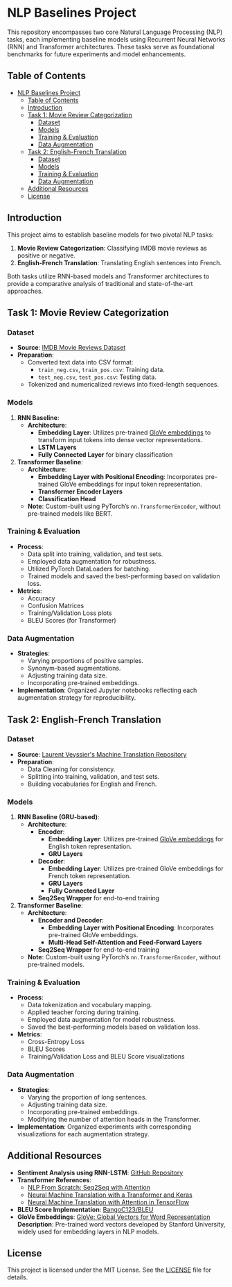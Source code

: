 # NLP Baselines Project

This repository encompasses two core Natural Language Processing (NLP) tasks, each implementing baseline models using Recurrent Neural Networks (RNN) and Transformer architectures. These tasks serve as foundational benchmarks for future experiments and model enhancements.

## Table of Contents

- [NLP Baselines Project](#nlp-baselines-project)
  - [Table of Contents](#table-of-contents)
  - [Introduction](#introduction)
  - [Task 1: Movie Review Categorization](#task-1-movie-review-categorization)
    - [Dataset](#dataset)
    - [Models](#models)
    - [Training \& Evaluation](#training--evaluation)
    - [Data Augmentation](#data-augmentation)
  - [Task 2: English-French Translation](#task-2-english-french-translation)
    - [Dataset](#dataset-1)
    - [Models](#models-1)
    - [Training \& Evaluation](#training--evaluation-1)
    - [Data Augmentation](#data-augmentation-1)
  - [Additional Resources](#additional-resources)
  - [License](#license)

## Introduction

This project aims to establish baseline models for two pivotal NLP tasks:

1. **Movie Review Categorization**: Classifying IMDB movie reviews as positive or negative.
2. **English-French Translation**: Translating English sentences into French.

Both tasks utilize RNN-based models and Transformer architectures to provide a comparative analysis of traditional and state-of-the-art approaches.

## Task 1: Movie Review Categorization

### Dataset

- **Source**: [IMDB Movie Reviews Dataset](https://ai.stanford.edu/~amaas/data/sentiment/)
- **Preparation**:
  - Converted text data into CSV format:
    - `train_neg.csv`, `train_pos.csv`: Training data.
    - `test_neg.csv`, `test_pos.csv`: Testing data.
  - Tokenized and numericalized reviews into fixed-length sequences.

### Models

1. **RNN Baseline**:
   - **Architecture**:
     - **Embedding Layer**: Utilizes pre-trained [GloVe embeddings](https://nlp.stanford.edu/projects/glove/) to transform input tokens into dense vector representations.
     - **LSTM Layers**
     - **Fully Connected Layer** for binary classification
2. **Transformer Baseline**:
   - **Architecture**:
     - **Embedding Layer with Positional Encoding**: Incorporates pre-trained GloVe embeddings for input token representation.
     - **Transformer Encoder Layers**
     - **Classification Head**
   - **Note**: Custom-built using PyTorch’s `nn.TransformerEncoder`, without pre-trained models like BERT.

### Training & Evaluation

- **Process**:
  - Data split into training, validation, and test sets.
  - Employed data augmentation for robustness.
  - Utilized PyTorch DataLoaders for batching.
  - Trained models and saved the best-performing based on validation loss.
- **Metrics**:
  - Accuracy
  - Confusion Matrices
  - Training/Validation Loss plots
  - BLEU Scores (for Transformer)

### Data Augmentation

- **Strategies**:
  - Varying proportions of positive samples.
  - Synonym-based augmentations.
  - Adjusting training data size.
  - Incorporating pre-trained embeddings.
- **Implementation**: Organized Jupyter notebooks reflecting each augmentation strategy for reproducibility.

## Task 2: English-French Translation

### Dataset

- **Source**: [Laurent Veyssier's Machine Translation Repository](https://github.com/LaurentVeyssier/Machine-translation-English-French-with-Deep-neural-Network/tree/main/data)
- **Preparation**:
  - Data Cleaning for consistency.
  - Splitting into training, validation, and test sets.
  - Building vocabularies for English and French.

### Models

1. **RNN Baseline (GRU-based)**:
   - **Architecture**:
     - **Encoder**:
       - **Embedding Layer**: Utilizes pre-trained [GloVe embeddings](https://nlp.stanford.edu/projects/glove/) for English token representation.
       - **GRU Layers**
     - **Decoder**:
       - **Embedding Layer**: Utilizes pre-trained GloVe embeddings for French token representation.
       - **GRU Layers**
       - **Fully Connected Layer**
     - **Seq2Seq Wrapper** for end-to-end training
2. **Transformer Baseline**:
   - **Architecture**:
     - **Encoder and Decoder**:
       - **Embedding Layer with Positional Encoding**: Incorporates pre-trained GloVe embeddings.
       - **Multi-Head Self-Attention and Feed-Forward Layers**
     - **Seq2Seq Wrapper** for end-to-end training
   - **Note**: Custom-built using PyTorch’s `nn.TransformerEncoder`, without pre-trained models.

### Training & Evaluation

- **Process**:
  - Data tokenization and vocabulary mapping.
  - Applied teacher forcing during training.
  - Employed data augmentation for model robustness.
  - Saved the best-performing models based on validation loss.
- **Metrics**:
  - Cross-Entropy Loss
  - BLEU Scores
  - Training/Validation Loss and BLEU Score visualizations

### Data Augmentation

- **Strategies**:
  - Varying the proportion of long sentences.
  - Adjusting training data size.
  - Incorporating pre-trained embeddings.
  - Modifying the number of attention heads in the Transformer.
- **Implementation**: Organized experiments with corresponding visualizations for each augmentation strategy.

## Additional Resources

- **Sentiment Analysis using RNN-LSTM**: [GitHub Repository](https://github.com/saadarshad102/Sentiment-Analysis-RNN-LSTM)
- **Transformer References**:
  - [NLP From Scratch: Seq2Seq with Attention](https://pytorch.org/tutorials/intermediate/seq2seq_translation_tutorial.html)
  - [Neural Machine Translation with a Transformer and Keras](https://www.tensorflow.org/text/tutorials/transformer)
  - [Neural Machine Translation with Attention in TensorFlow](https://www.tensorflow.org/text/tutorials/nmt_with_attention)
- **BLEU Score Implementation**: [BangoC123/BLEU](https://github.com/bangoc123/BLEU)
- **GloVe Embeddings**: [GloVe: Global Vectors for Word Representation](https://nlp.stanford.edu/projects/glove/)
  **Description**: Pre-trained word vectors developed by Stanford University, widely used for embedding layers in NLP models.

## License

This project is licensed under the MIT License. See the [LICENSE](LICENSE) file for details.
